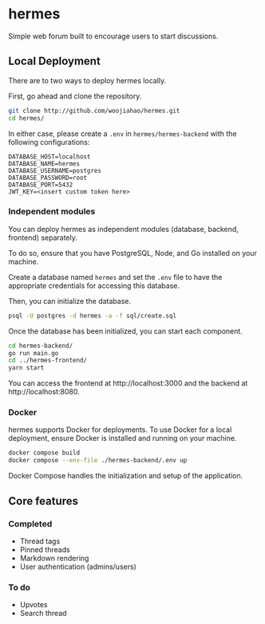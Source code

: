 # hermes

Simple web forum built to encourage users to start discussions.

## Local Deployment

There are to two ways to deploy hermes locally.

First, go ahead and clone the repository.

```bash
git clone http://github.com/woojiahao/hermes.git
cd hermes/
```

In either case, please create a `.env` in `hermes/hermes-backend` with the following configurations:

```env
DATABASE_HOST=localhost
DATABASE_NAME=hermes
DATABASE_USERNAME=postgres
DATABASE_PASSWORD=root
DATABASE_PORT=5432
JWT_KEY=<insert custom token here>
```

### Independent modules

You can deploy hermes as independent modules (database, backend, frontend) separately.

To do so, ensure that you have PostgreSQL, Node, and Go installed on your machine.

Create a database named `hermes` and set the `.env` file to have the appropriate credentials for accessing this database.

Then, you can initialize the database.

```bash
psql -U postgres -d hermes -a -f sql/create.sql
```

Once the database has been initialized, you can start each component.

```bash
cd hermes-backend/
go run main.go
cd ../hermes-frontend/
yarn start
```

You can access the frontend at http://localhost:3000 and the backend at http://localhost:8080.

### Docker

hermes supports Docker for deployments. To use Docker for a local deployment, ensure Docker is installed and running on your machine.

```bash
docker compose build
docker compose --env-file ./hermes-backend/.env up
```

Docker Compose handles the initialization and setup of the application.

## Core features

### Completed

- Thread tags
- Pinned threads
- Markdown rendering
- User authentication (admins/users)

### To do

- Upvotes
- Search thread
